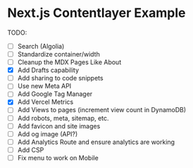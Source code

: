 # Next.js Contentlayer Example

TODO:

- [ ] Search (Algolia)
- [ ] Standardize container/width
- [ ] Cleanup the MDX Pages Like About
- [x] Add Drafts capability
- [ ] Add sharing to code snippets
- [ ] Use new Meta API
- [ ] Add Google Tag Manager
- [x] Add Vercel Metrics
- [ ] Add Views to pages (increment view count in DynamoDB)
- [ ] Add robots, meta, sitemap, etc.
- [ ] Add favicon and site images
- [ ] Add og image (API?)
- [ ] Add Analytics Route and ensure analytics are working
- [ ] Add CSP
- [ ] Fix menu to work on Mobile
